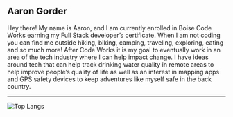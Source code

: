 ## Aaron Gorder ##


Hey there! 
  My name is Aaron, and I am currently enrolled in Boise Code Works earning my Full Stack developer’s certificate. When I am not coding you can find me outside hiking, biking, camping, traveling, exploring, eating and so much more! 
  After Code Works it is my goal to eventually work in an area of the tech industry where I can help impact change. I have ideas around tech that can help track drinking water quality in remote areas to help improve people’s quality of life as well as an interest in mapping apps and GPS safety devices to keep adventures like myself safe in the back country.


---


![Top Langs](https://github-readme-stats.vercel.app/api/top-langs/?username=amgorder&langs_count=10&layout=compact&title_color=c9d1d9&bg_color=0d1117&text_color=c9d1d9&hide_border=true)
